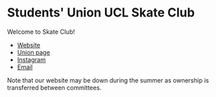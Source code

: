 # Students' Union UCL Skate Club

Welcome to Skate Club!

- [Website](skateucl.co.uk)
- [Union page](https://studentsunionucl.org/clubs-societies/skate-club)
- [Instagram](https://www.instagram.com/skateucl)
- [Email](mailto:su.skate-club@ucl.ac.uk)

Note that our website may be down during the summer as ownership is transferred
between committees.
